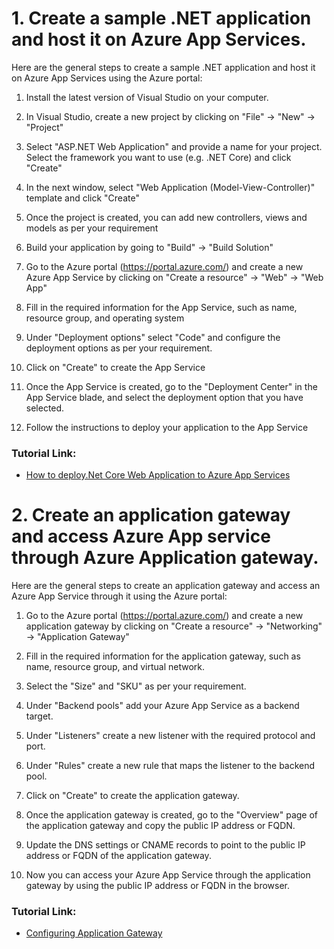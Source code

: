 # 1. Create a sample .NET application and host it on Azure App Services.

Here are the general steps to create a sample .NET application and host it on Azure App Services using the Azure portal:

1.	Install the latest version of Visual Studio on your computer.

2.	In Visual Studio, create a new project by clicking on "File" -> "New" -> "Project"

3.	Select "ASP.NET Web Application" and provide a name for your project. Select the framework you want to use (e.g. .NET Core) and click "Create"

4.	In the next window, select "Web Application (Model-View-Controller)" template and click "Create"

5.	Once the project is created, you can add new controllers, views and models as per your requirement

6.	Build your application by going to "Build" -> "Build Solution"

7.	Go to the Azure portal (https://portal.azure.com/) and create a new Azure App Service by clicking on "Create a resource" -> "Web" -> "Web App"

8.	Fill in the required information for the App Service, such as name, resource group, and operating system

9.	Under "Deployment options" select "Code" and configure the deployment options as per your requirement.

10.	Click on "Create" to create the App Service

11.	Once the App Service is created, go to the "Deployment Center" in the App Service blade, and select the deployment option that you have selected.

12.	Follow the instructions to deploy your application to the App Service

### Tutorial Link:

- [How to deploy.Net Core Web Application to Azure App Services](https://youtu.be/811s_WccyH4)


# 2. Create an application gateway and access Azure App service through Azure Application gateway.

Here are the general steps to create an application gateway and access an Azure App Service through it using the Azure portal:

1.	Go to the Azure portal (https://portal.azure.com/) and create a new application gateway by clicking on "Create a resource" -> "Networking" -> "Application Gateway"

2.	Fill in the required information for the application gateway, such as name, resource group, and virtual network.

3.	Select the "Size" and "SKU" as per your requirement.

4.	Under "Backend pools" add your Azure App Service as a backend target.

5.	Under "Listeners" create a new listener with the required protocol and port.

6.	Under "Rules" create a new rule that maps the listener to the backend pool.

7.	Click on "Create" to create the application gateway.

8.	Once the application gateway is created, go to the "Overview" page of the application gateway and copy the public IP address or FQDN.

9.	Update the DNS settings or CNAME records to point to the public IP address or FQDN of the application gateway.

10.	Now you can access your Azure App Service through the application gateway by using the public IP address or FQDN in the browser.

### Tutorial Link:

- [Configuring Application Gateway](https://youtu.be/bPyH0W5oDT8)

